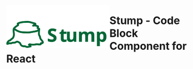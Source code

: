 <img 
    src=".github/stump-logo.svg"
    alt="Stump Logo"
    style="height: 12vw; width: auto; float: left"
/>
# Stump - Code Block Component for React
